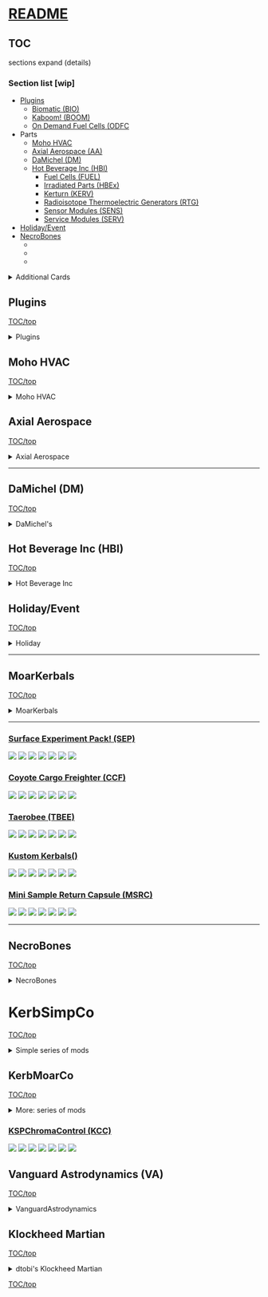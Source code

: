 # [README](README.md) <!-- omit in toc -->

<!-- omit in toc -->
## TOC

sections expand (details)

### Section list [wip]

* [Plugins](#plugins)
  * [Biomatic (BIO)](#biomatic-bio)
  * [Kaboom! (BOOM)](#kaboom-boom)
  * [On Demand Fuel Cells (ODFC](#on-demand-fuel-cells-odfc)
* Parts
  * [Moho HVAC](#moho-hvac)
  * [Axial Aerospace (AA)](#axial-aerospace)
  * [DaMichel (DM)](#damichel-dm)
  * [Hot Beverage Inc (HBI)](#hot-beverage-inc-hbi)
    * [Fuel Cells (FUEL)](#fuel-cells-fuel)
    * [Irradiated Parts (HBEx)](#irradiated-parts-hbex)
    * [Kerturn (KERV)](#kerturn-kerv)
    * [Radioisotope Thermoelectric Generators (RTG)](#radioisotope-thermoelectric-generators-rtg)
    * [Sensor Modules (SENS)](#sensor-modules-sens)
    * [Service Modules (SERV)](#service-modules-serv)
* [Holiday/Event](#holiday-event)
* [NecroBones](#necrobones)
  * [](#)
  * [](#)
  * [](#)

<details>
  <summary>Additional Cards</summary>

  [![Readme Card](https://github-readme-stats.vercel.app/api/pin/?username=zer0Kerbal&repo=Pteron)](https://github.com/zer0Kerbal/Pteron)

[![Readme Card](https://github-readme-stats.vercel.app/api/pin/?username=zer0Kerbal&repo=MKII-L)](https://github.com/zer0Kerbal/MKII-L) [![Readme Card](https://github-readme-stats.vercel.app/api/pin/?username=zer0Kerbal&repo=MK2Y)](https://github.com/zer0Kerbal/MK2Y)
</details>

## Plugins

[TOC/top](#toc)

<details>
  <summary>Plugins</summary>

### [Biomatic (BIO)](https://github.com/zer0Kerbal/Biomatic)

![Biomatic](https://img.shields.io/github/v/release/zer0Kerbal/Biomatic?include_prereleases?style=plastic)
![Biomatic](https://github.com/zer0Kerbal/Komplexity/actions/workflows/AVC-VersionFileValidator.yml/badge.svg?branch=main "https://github.com/zer0Kerbal/Komplexity/actions/workflows/AVC-VersionFileValidator.yml" )
![Biomatic](https://img.shields.io/github/repo-size/zer0Kerbal/Biomatic?style=plastic)
![Biomatic](https://img.shields.io/github/directory-file-count/zer0Kerbal/Biomatic?style=plastic)
![Biomatic](https://img.shields.io/github/downloads/zer0Kerbal/Biomatic/total?style=plastic)
![Biomatic](http://img.shields.io/github/labels/zer0Kerbal/Biomatic/help-wanted?style=plastic)
![Biomatic](https://img.shields.io/github/contributors/zer0kerbal/Biomatic?style=plastic)
![Biomatic](https://img.shields.io/github/release-date/zer0kerbal/Biomatic?style=plastic)
![Biomatic](https://img.shields.io/github/release-date-pre/zer0kerbal/Biomatic?style=plastic)

### [Kaboom! (BOOM)](https://github.com/zer0Kerbal/Kaboom)

![Kaboom](https://github.com/zer0Kerbal/Kaboom/actions/workflows/greetings.yml/badge.svg) ![Kaboom](https://github.com/zer0Kerbal/Kaboom/actions/workflows/AVC-VersionFileValidator.yml/badge.svg?branch=master)
![Kaboom](https://img.shields.io/github/downloads/zer0Kerbal/Kaboom/total?style=plastic) ![Kaboom](https://img.shields.io/github/repo-size/zer0Kerbal/Kaboom?style=plastic) ![Kaboom](https://img.shields.io/github/contributors/zer0kerbal/Kaboom?style=plastic) ![Kaboom](https://img.shields.io/github/release-date/zer0kerbal/Kaboom?style=plastic) ![Kaboom](https://img.shields.io/github/release-date-pre/zer0kerbal/Kaboom?style=plastic)

### [On Demand Fuel Cells (ODFC)](https://github.com/zer0Kerbal/ODFC)

![On Demand Fuel Cells](https://img.shields.io/github/v/release/zer0Kerbal/ODFCr?include_prereleases?style=plastic)
![On Demand Fuel Cells](https://github.com/zer0Kerbal/Komplexity/actions/workflows/AVC-VersionFileValidator.yml/badge.svg?branch=main "https://github.com/zer0Kerbal/Komplexity/actions/workflows/AVC-VersionFileValidator.yml" )
![On Demand Fuel Cells](https://img.shields.io/github/repo-size/zer0Kerbal/ODFCr?style=plastic)
![On Demand Fuel Cells](https://img.shields.io/github/directory-file-count/zer0Kerbal/Biomatic?style=plastic)
![On Demand Fuel Cells](https://img.shields.io/github/downloads/zer0Kerbal/ODFCr/total?style=plastic)
![On Demand Fuel Cells](http://img.shields.io/github/labels/zer0Kerbal/ODFCr/help-wanted?style=plastic)
![On Demand Fuel Cells](https://img.shields.io/github/contributors/zer0kerbal/ODFCr?style=plastic)
![release](https://img.shields.io/github/release-date/zer0kerbal/ODFCr?style=plastic)
![prerelease](https://img.shields.io/github/release-date-pre/zer0kerbal/ODFCr?style=plastic)

</details>

## Moho HVAC

[TOC/top](#toc)

<details>
  <summary>Moho HVAC</summary>

  [![Readme Card](https://github-readme-stats.vercel.app/api/pin/?username=zer0Kerbal&repo=RadialHeatShields)](https://github.com/zer0Kerbal/RadialHeatShields)   [![Readme Card](https://github-readme-stats.vercel.app/api/pin/?username=zer0Kerbal&repo=OblivionAerospace)](https://github.com/zer0Kerbal/OblivionAerospace)

  [![Readme Card](https://github-readme-stats.vercel.app/api/pin/?username=zer0Kerbal&repo=ArtofReentry)](https://github.com/zer0Kerbal/ArtofReentry) [![Readme Card](https://github-readme-stats.vercel.app/api/pin/?username=zer0Kerbal&repo=Adept)](https://github.com/zer0Kerbal/Adept)

### [Radial Heat Shields (RHS)](https://github.com/zer0Kerbal/Dreamer)

  ![Radial Heat Shields](https://github.com/zer0Kerbal/Dreamer/actions/workflows/greetings.yml/badge.svg) ![Radial Heat Shields](https://github.com/zer0Kerbal/Dreamer/actions/workflows/AVC-VersionFileValidator.yml/badge.svg?branch=master)
  ![Radial Heat Shields](https://img.shields.io/github/downloads/zer0Kerbal/Dreamer/total?style=plastic) ![Radial Heat Shields](https://img.shields.io/github/repo-size/zer0Kerbal/Dreamer?style=plastic) ![Radial Heat Shields](https://img.shields.io/github/contributors/zer0kerbal/Dreamer?style=plastic) ![Radial Heat Shields](https://img.shields.io/github/release-date/zer0kerbal/Dreamer?style=plastic) ![Radial Heat Shields](https://img.shields.io/github/release-date-pre/zer0kerbal/Dreamer?style=plastic)

### [Oblivion Aerospace (AOP)](https://github.com/zer0Kerbal/OblivionAerospace)

  ![Oblivion Aerospace](https://github.com/zer0Kerbal/OblivionAerospace/actions/workflows/greetings.yml/badge.svg) ![Oblivion Aerospace](https://github.com/zer0Kerbal/OblivionAerospace/actions/workflows/AVC-VersionFileValidator.yml/badge.svg?branch=master)
  ![Oblivion Aerospace](https://img.shields.io/github/downloads/zer0Kerbal/OblivionAerospace/total?style=plastic) ![Oblivion Aerospace](https://img.shields.io/github/repo-size/zer0Kerbal/OblivionAerospace?style=plastic) ![Oblivion Aerospace](https://img.shields.io/github/contributors/zer0kerbal/OblivionAerospace?style=plastic) ![Oblivion Aerospace](https://img.shields.io/github/release-date/zer0kerbal/OblivionAerospace?style=plastic) ![Oblivion Aerospace](https://img.shields.io/github/release-date-pre/zer0kerbal/OblivionAerospace?style=plastic)

### [Art of Reentry (AoR)](https://github.com/zer0Kerbal/ArtofReentry)

  ![Art of Reentry](https://github.com/zer0Kerbal/ArtofReentry/actions/workflows/greetings.yml/badge.svg) ![Art of Reentry](https://github.com/zer0Kerbal/ArtofReentry/actions/workflows/AVC-VersionFileValidator.yml/badge.svg?branch=master)
  ![Art of Reentry](https://img.shields.io/github/downloads/zer0Kerbal/ArtofReentry/total?style=plastic) ![Art of Reentry](https://img.shields.io/github/repo-size/zer0Kerbal/ArtofReentry?style=plastic) ![Art of Reentry](https://img.shields.io/github/contributors/zer0kerbal/ArtofReentry?style=plastic) ![Art of Reentry](https://img.shields.io/github/release-date/zer0kerbal/ArtofReentry?style=plastic) ![Art of Reentry](https://img.shields.io/github/release-date-pre/zer0kerbal/ArtofReentry?style=plastic)

### [Adept (AALT)](https://github.com/zer0Kerbal/Adept)

  ![Adept[(https://github.com/zer0Kerbal/Adept/actions/workflows/greetings.yml/badge.svg) ![Adept[(https://github.com/zer0Kerbal/Adept/actions/workflows/AVC-VersionFileValidator.yml/badge.svg?branch=master)
  ![Adept[(https://img.shields.io/github/downloads/zer0Kerbal/Adept/total?style=plastic) ![Adept[(https://img.shields.io/github/repo-size/zer0Kerbal/Adept?style=plastic) ![Adept[(https://img.shields.io/github/contributors/zer0kerbal/Adept?style=plastic) ![Adept[(https://img.shields.io/github/release-date/zer0kerbal/Adept?style=plastic) ![Adept[(https://img.shields.io/github/release-date-pre/zer0kerbal/Adept?style=plastic)

</details>

## Axial Aerospace

[TOC/top](#toc)

<details>
  <summary>Axial Aerospace</summary>

  [![Readme Card](https://github-readme-stats.vercel.app/api/pin/?username=zer0Kerbal&repo=Dreamer)](https://github.com/zer0Kerbal/Dreamer)   [![Readme Card](https://github-readme-stats.vercel.app/api/pin/?username=zer0Kerbal&repo=Whimchaser)](https://github.com/zer0Kerbal/WhimChaser)

  [![Readme Card](https://github-readme-stats.vercel.app/api/pin/?username=zer0Kerbal&repo=SimpleCargoSolutions)](https://github.com/zer0Kerbal/SimpleCargoSolutions) [![Readme Card](https://github-readme-stats.vercel.app/api/pin/?username=zer0Kerbal&repo=LanderTek)](https://github.com/zer0Kerbal/LanderTek)

### [Axial Aerospace Ltd (AA/L)](https://github.com/zer0Kerbal/AxialAerospaceLtd)

  ![AxialAerospaceLtd](https://github.com/zer0Kerbal/AxialAerospaceLtd/actions/workflows/greetings.yml/badge.svg) ![AxialAerospaceLtd](https://github.com/zer0Kerbal/AxialAerospaceLtd/actions/workflows/AVC-VersionFileValidator.yml/badge.svg?branch=master)
  ![AxialAerospaceLtd](https://img.shields.io/github/downloads/zer0Kerbal/AxialAerospaceLtd/total?style=plastic) ![AxialAerospaceLtd](https://img.shields.io/github/repo-size/zer0Kerbal/AxialAerospaceLtd?style=plastic) ![AxialAerospaceLtd](https://img.shields.io/github/contributors/zer0kerbal/AxialAerospaceLtd?style=plastic) ![AxialAerospaceLtd](https://img.shields.io/github/release-date/zer0kerbal/AxialAerospaceLtd?style=plastic) ![AxialAerospaceLtd](https://img.shields.io/github/release-date-pre/zer0kerbal/AxialAerospaceLtd?style=plastic)

### [Axial Aerospace Parts Pack (AA/PP)](https://github.com/zer0Kerbal/[AxialAerospace])

  ![AxialAerospace](https://github.com/zer0Kerbal/AxialAerospace/actions/workflows/greetings.yml/badge.svg) ![AxialAerospace](https://github.com/zer0Kerbal/AxialAerospace/actions/workflows/AVC-VersionFileValidator.yml/badge.svg?branch=master)
  ![AxialAerospace](https://img.shields.io/github/downloads/zer0Kerbal/AxialAerospace/total?style=plastic) ![AxialAerospace](https://img.shields.io/github/repo-size/zer0Kerbal/[AxialAerospace]?style=plastic) ![AxialAerospace](https://img.shields.io/github/contributors/zer0kerbal/[AxialAerospace]?style=plastic) ![AxialAerospace](https://img.shields.io/github/release-date/zer0kerbal/[AxialAerospace]?style=plastic) ![AxialAerospace](https://img.shields.io/github/release-date-pre/zer0kerbal/[AxialAerospace]?style=plastic)

### [WhimChaser (WHIM)](https://github.com/zer0Kerbal/WhimChaser)

  ![](https://github.com/zer0Kerbal/WhimChaser/actions/workflows/greetings.yml/badge.svg) ![](https://github.com/zer0Kerbal/WhimChaser/actions/workflows/AVC-VersionFileValidator.yml/badge.svg?branch=master)
  ![](https://img.shields.io/github/downloads/zer0Kerbal/WhimChaser/total?style=plastic) ![](https://img.shields.io/github/repo-size/zer0Kerbal/WhimChaser?style=plastic) ![](https://img.shields.io/github/contributors/zer0kerbal/WhimChaser?style=plastic) ![](https://img.shields.io/github/release-date/zer0kerbal/WhimChaser?style=plastic) ![](https://img.shields.io/github/release-date-pre/zer0kerbal/WhimChaser?style=plastic)

### [Simple Cargo Solutions (ASC)](https://github.com/zer0Kerbal/SimpleCargoSolution)

  ![](https://github.com/zer0Kerbal/SimpleCargoSolution/actions/workflows/greetings.yml/badge.svg) ![](https://github.com/zer0Kerbal/SimpleCargoSolutions/actions/workflows/AVC-VersionFileValidator.yml/badge.svg?branch=master)
  ![](https://img.shields.io/github/downloads/zer0Kerbal/SimpleCargoSolutions/total?style=plastic) ![](https://img.shields.io/github/repo-size/zer0Kerbal/SimpleCargoSolutions?style=plastic) ![](https://img.shields.io/github/contributors/zer0kerbal/SimpleCargoSolutions?style=plastic) ![](https://img.shields.io/github/release-date/zer0kerbal/SimpleCargoSolutions?style=plastic) ![](https://img.shields.io/github/release-date-pre/zer0kerbal/SimpleCargoSolutions?style=plastic)

### [LanderTek (ALT)](https://github.com/zer0Kerbal/LanderTek)

  ![](https://github.com/zer0Kerbal/LanderTek/actions/workflows/greetings.yml/badge.svg) ![](https://github.com/zer0Kerbal/LanderTek/actions/workflows/AVC-VersionFileValidator.yml/badge.svg?branch=master)
  ![](https://img.shields.io/github/downloads/zer0Kerbal/LanderTek/total?style=plastic) ![](https://img.shields.io/github/repo-size/zer0Kerbal/LanderTek?style=plastic) ![](https://img.shields.io/github/contributors/zer0kerbal/LanderTek?style=plastic) ![](https://img.shields.io/github/release-date/zer0kerbal/LanderTek?style=plastic) ![](https://img.shields.io/github/release-date-pre/zer0kerbal/LanderTek?style=plastic)

</details>

---

## DaMichel (DM)

[TOC/top](#toc)

<details>
  <summary>DaMichel's</summary>

   [![Readme Card](https://github-readme-stats.vercel.app/api/pin/?username=zer0Kerbal&repo=DaMichel)](https://github.com/zer0Kerbal/DaMichel)   [![Readme Card](https://github-readme-stats.vercel.app/api/pin/?username=zer0Kerbal&repo=AeroRadial)](https://github.com/zer0Kerbal/AeroRadial) [![Readme Card](https://github-readme-stats.vercel.app/api/pin/?username=zer0Kerbal&repo=Fuselage)](https://github.com/zer0Kerbal/Fuselage) [![Readme Card](https://github-readme-stats.vercel.app/api/pin/?username=zer0Kerbal&repo=SphericalTanks)](https://github.com/zer0Kerbal/SphericalTanks) [![Readme Card](https://github-readme-stats.vercel.app/api/pin/?username=zer0Kerbal&repo=Cargobays)](https://github.com/zer0Kerbal/CargoBays)

### [DaMichel Ltd (DM/L)](https://github.com/zer0Kerbal/DaMichelLtd)

  ![DaMichelLtd](https://github.com/zer0Kerbal/DaMichelLtd/actions/workflows/greetings.yml/badge.svg) ![DaMichelLtd](https://github.com/zer0Kerbal/DaMichelLtd/actions/workflows/AVC-VersionFileValidator.yml/badge.svg?branch=master)
  ![DaMichelLtd](https://img.shields.io/github/downloads/zer0Kerbal/DaMichelLtd/total?style=plastic) ![DaMichelLtd](https://img.shields.io/github/repo-size/zer0Kerbal/DaMichelLtd?style=plastic) ![DaMichelLtd](https://img.shields.io/github/contributors/zer0kerbal/DaMichelLtd?style=plastic) ![DaMichelLtd](https://img.shields.io/github/release-date/zer0kerbal/DaMichelLtd?style=plastic) ![DaMichelLtd](https://img.shields.io/github/release-date-pre/zer0kerbal/DaMichelLtd?style=plastic)

### [DaMichel's Parts (DMP)](https://github.com/zer0Kerbal/[DaMichel])

  ![DaMichel](https://github.com/zer0Kerbal/[DaMichel]/actions/workflows/greetings.yml/badge.svg) ![DaMichel](https://github.com/zer0Kerbal/[DaMichel]/actions/workflows/AVC-VersionFileValidator.yml/badge.svg?branch=master)
  ![DaMichel](https://img.shields.io/github/downloads/zer0Kerbal/[DaMichel]/total?style=plastic) ![DaMichel](https://img.shields.io/github/repo-size/zer0Kerbal/[DaMichel]?style=plastic) ![DaMichel](https://img.shields.io/github/contributors/zer0kerbal/[DaMichel]?style=plastic) ![DaMichel](https://img.shields.io/github/release-date/zer0kerbal/[DaMichel]?style=plastic) ![DaMichel](https://img.shields.io/github/release-date-pre/zer0kerbal/[DaMichel]?style=plastic)

### [AeroRadial (DMAR)](https://github.com/zer0Kerbal/AeroRadial)

  ![AeroRadial](https://github.com/zer0Kerbal/AeroRadial/actions/workflows/greetings.yml/badge.svg) ![AeroRadial](https://github.com/zer0Kerbal/AeroRadial/actions/workflows/AVC-VersionFileValidator.yml/badge.svg?branch=master)
  ![AeroRadial](https://img.shields.io/github/downloads/zer0Kerbal/AeroRadial/total?style=plastic) ![AeroRadial](https://img.shields.io/github/repo-size/zer0Kerbal/AeroRadial?style=plastic) ![AeroRadial](https://img.shields.io/github/contributors/zer0kerbal/AeroRadial?style=plastic) ![AeroRadial](https://img.shields.io/github/release-date/zer0kerbal/AeroRadial?style=plastic) ![AeroRadial](https://img.shields.io/github/release-date-pre/zer0kerbal/AeroRadial?style=plastic)

### [Fuselage (DMFS)](https://github.com/zer0Kerbal/Fuselage)

  ![Fuselage](https://github.com/zer0Kerbal/Fuselage/actions/workflows/greetings.yml/badge.svg) ![Fuselage](https://github.com/zer0Kerbal/Fuselage/actions/workflows/AVC-VersionFileValidator.yml/badge.svg?branch=master)
  ![Fuselage](https://img.shields.io/github/downloads/zer0Kerbal/Fuselage/total?style=plastic) ![Fuselage](https://img.shields.io/github/repo-size/zer0Kerbal/Fuselage?style=plastic) ![Fuselage](https://img.shields.io/github/contributors/zer0kerbal/Fuselage?style=plastic) ![Fuselage](https://img.shields.io/github/release-date/zer0kerbal/Fuselage?style=plastic) ![Fuselage](https://img.shields.io/github/release-date-pre/zer0kerbal/Fuselage?style=plastic)

### [CargoBays (DMCB)](https://github.com/zer0Kerbal/CargoBays)

  ![CargoBays](https://github.com/zer0Kerbal/CargoBays/actions/workflows/greetings.yml/badge.svg) ![CargoBays](https://github.com/zer0Kerbal/CargoBays/actions/workflows/AVC-VersionFileValidator.yml/badge.svg?branch=master)
  ![CargoBays](https://img.shields.io/github/downloads/zer0Kerbal/CargoBays/total?style=plastic) ![CargoBays](https://img.shields.io/github/repo-size/zer0Kerbal/CargoBays?style=plastic) ![CargoBays](https://img.shields.io/github/contributors/zer0kerbal/CargoBays?style=plastic) ![CargoBays](https://img.shields.io/github/release-date/zer0kerbal/CargoBays?style=plastic) ![CargoBays](https://img.shields.io/github/release-date-pre/zer0kerbal/CargoBays?style=plastic)

### [Spherical Tanks (DMST)](https://github.com/zer0Kerbal/SphericalTanks)

  ![Spherical Tanks](https://github.com/zer0Kerbal/SphericalTanks/actions/workflows/greetings.yml/badge.svg) ![Spherical Tanks](https://github.com/zer0Kerbal/SphericalTanks/actions/workflows/AVC-VersionFileValidator.yml/badge.svg?branch=master)
  ![Spherical Tanks](https://img.shields.io/github/downloads/zer0Kerbal/SphericalTanks/total?style=plastic) ![Spherical Tanks](https://img.shields.io/github/repo-size/zer0Kerbal/SphericalTanks?style=plastic) ![Spherical Tanks](https://img.shields.io/github/contributors/zer0kerbal/SphericalTanks?style=plastic) ![Spherical Tanks](https://img.shields.io/github/release-date/zer0kerbal/SphericalTanks?style=plastic) ![Spherical Tanks](https://img.shields.io/github/release-date-pre/zer0kerbal/SphericalTanks?style=plastic)

</details>


## Hot Beverage Inc (HBI)

[TOC/top](#toc)

<details>
  <summary>Hot Beverage Inc</summary>

 [![Readme Card](https://github-readme-stats.vercel.app/api/pin/?username=zer0Kerbal&repo=HotBeverageInc)](https://github.com/zer0Kerbal/HotBeverageInc)
 [![Readme Card](https://github-readme-stats.vercel.app/api/pin/?username=zer0Kerbal&repo=FuelCells)](https://github.com/zer0Kerbal/FuelCells) [![Readme Card](https://github-readme-stats.vercel.app/api/pin/?username=zer0Kerbal&repo=IrradiatedParts)](https://github.com/zer0Kerbal/IrradiatedParts)
 [![Readme Card](https://github-readme-stats.vercel.app/api/pin/?username=zer0Kerbal&repo=Kerturn)](https://github.com/zer0Kerbal/Kerturn) [![Readme Card](https://github-readme-stats.vercel.app/api/pin/?username=zer0Kerbal&repo=RTG)](https://github.com/zer0Kerbal/RTG)
 [![Readme Card](https://github-readme-stats.vercel.app/api/pin/?username=zer0Kerbal&repo=SensorModules)](https://github.com/zer0Kerbal/SensorModules) [![Readme Card](https://github-readme-stats.vercel.app/api/pin/?username=zer0Kerbal&repo=ServiceModules)](https://github.com/zer0Kerbal/ServiceModules)

### [Hot Beverage Inc (HBI)](https://github.com/zer0Kerbal/HotBeverageInc)

  ![HotBeverageInc](https://github.com/zer0Kerbal/HotBeverageInc/actions/workflows/greetings.yml/badge.svg) ![HotBeverageInc](https://github.com/zer0Kerbal/HotBeverageInc/actions/workflows/AVC-VersionFileValidator.yml/badge.svg?branch=master)
  ![HotBeverageInc](https://img.shields.io/github/downloads/zer0Kerbal/HotBeverageInc/total?style=plastic) ![HotBeverageInc](https://img.shields.io/github/repo-size/zer0Kerbal/HotBeverageInc?style=plastic) ![HotBeverageInc](https://img.shields.io/github/contributors/zer0kerbal/HotBeverageInc?style=plastic) ![HotBeverageInc](https://img.shields.io/github/release-date/zer0kerbal/HotBeverageInc?style=plastic) ![HotBeverageInc](https://img.shields.io/github/release-date-pre/zer0kerbal/HotBeverageInc?style=plastic)

### [Fuel Cells (FUEL)](https://github.com/zer0Kerbal/FuelCells)

  ![FuelCells](https://github.com/zer0Kerbal/FuelCells/actions/workflows/greetings.yml/badge.svg) ![FuelCells](https://github.com/zer0Kerbal/FuelCells/actions/workflows/AVC-VersionFileValidator.yml/badge.svg?branch=master)
  ![FuelCells](https://img.shields.io/github/downloads/zer0Kerbal/FuelCells/total?style=plastic) ![FuelCells](https://img.shields.io/github/repo-size/zer0Kerbal/FuelCells?style=plastic) ![FuelCells](https://img.shields.io/github/contributors/zer0kerbal/FuelCells?style=plastic) ![FuelCells](https://img.shields.io/github/release-date/zer0kerbal/FuelCells?style=plastic) ![FuelCells](https://img.shields.io/github/release-date-pre/zer0kerbal/FuelCells?style=plastic)

### [Irradiated Parts (HBEx)](https://github.com/zer0Kerbal/IrradiatedParts)

  ![IrradiatedParts](https://github.com/zer0Kerbal/IrradiatedParts/actions/workflows/greetings.yml/badge.svg) ![IrradiatedParts](https://github.com/zer0Kerbal/IrradiatedParts/actions/workflows/AVC-VersionFileValidator.yml/badge.svg?branch=master)
  ![IrradiatedParts](https://img.shields.io/github/downloads/zer0Kerbal/IrradiatedParts/total?style=plastic) ![IrradiatedParts](https://img.shields.io/github/repo-size/zer0Kerbal/IrradiatedParts?style=plastic) ![IrradiatedParts](https://img.shields.io/github/contributors/zer0kerbal/IrradiatedParts?style=plastic) ![IrradiatedParts](https://img.shields.io/github/release-date/zer0kerbal/IrradiatedParts?style=plastic) ![IrradiatedParts](https://img.shields.io/github/release-date-pre/zer0kerbal/IrradiatedParts?style=plastic)

### [Kerturn (KERV)](https://github.com/zer0Kerbal/Kerturn)

  ![Kerturn](https://github.com/zer0Kerbal/Kerturn/actions/workflows/greetings.yml/badge.svg) ![Kerturn](https://github.com/zer0Kerbal/Kerturn/actions/workflows/AVC-VersionFileValidator.yml/badge.svg?branch=master)
  ![Kerturn](https://img.shields.io/github/downloads/zer0Kerbal/Kerturn/total?style=plastic) ![Kerturn](https://img.shields.io/github/repo-size/zer0Kerbal/Kerturn?style=plastic) ![Kerturn](https://img.shields.io/github/contributors/zer0kerbal/Kerturn?style=plastic) ![Kerturn](https://img.shields.io/github/release-date/zer0kerbal/Kerturn?style=plastic) ![Kerturn](https://img.shields.io/github/release-date-pre/zer0kerbal/Kerturn?style=plastic)

### [Radioisotope Thermoelectric Generators (RTG)](https://github.com/zer0Kerbal/RTG)

  ![Radioisotope Thermoelectric Generators (RTG)](https://github.com/zer0Kerbal/RTG/actions/workflows/greetings.yml/badge.svg) ![Radioisotope Thermoelectric Generators (RTG)](https://github.com/zer0Kerbal/RTG/actions/workflows/AVC-VersionFileValidator.yml/badge.svg?branch=master)
  ![Radioisotope Thermoelectric Generators (RTG)](https://img.shields.io/github/downloads/zer0Kerbal/RTG/total?style=plastic) ![Radioisotope Thermoelectric Generators (RTG)](https://img.shields.io/github/repo-size/zer0Kerbal/RTG?style=plastic) ![Radioisotope Thermoelectric Generators (RTG)](https://img.shields.io/github/contributors/zer0kerbal/RTG?style=plastic) ![Radioisotope Thermoelectric Generators (RTG)](https://img.shields.io/github/release-date/zer0kerbal/RTG?style=plastic) ![Radioisotope Thermoelectric Generators (RTG)](https://img.shields.io/github/release-date-pre/zer0kerbal/RTG?style=plastic)
### [Sensor Modules (SENS)](https://github.com/zer0Kerbal/SensorModules)

  ![SensorModules](https://github.com/zer0Kerbal/SensorModules/actions/workflows/greetings.yml/badge.svg) ![SensorModules](https://github.com/zer0Kerbal/SensorModules/actions/workflows/AVC-VersionFileValidator.yml/badge.svg?branch=master)
  ![SensorModules](https://img.shields.io/github/downloads/zer0Kerbal/SensorModules/total?style=plastic) ![SensorModules](https://img.shields.io/github/repo-size/zer0Kerbal/SensorModules?style=plastic) ![SensorModules](https://img.shields.io/github/contributors/zer0kerbal/SensorModules?style=plastic) ![SensorModules](https://img.shields.io/github/release-date/zer0kerbal/SensorModules?style=plastic) ![SensorModules](https://img.shields.io/github/release-date-pre/zer0kerbal/SensorModules?style=plastic)

### [Service Modules (SERV)](https://github.com/zer0Kerbal/ServiceModules)

  ![ServiceModules](https://github.com/zer0Kerbal/ServiceModules/actions/workflows/greetings.yml/badge.svg) ![ServiceModules](https://github.com/zer0Kerbal/ServiceModules/actions/workflows/AVC-VersionFileValidator.yml/badge.svg?branch=master)
  ![ServiceModules](https://img.shields.io/github/downloads/zer0Kerbal/ServiceModules/total?style=plastic) ![ServiceModules](https://img.shields.io/github/repo-size/zer0Kerbal/ServiceModules?style=plastic) ![ServiceModules](https://img.shields.io/github/contributors/zer0kerbal/ServiceModules?style=plastic) ![ServiceModules](https://img.shields.io/github/release-date/zer0kerbal/ServiceModules?style=plastic) ![ServiceModules](https://img.shields.io/github/release-date-pre/zer0kerbal/ServiceModules?style=plastic)

</details>

## Holiday/Event

[TOC/top](#toc)

<details>
  <summary>Holiday</summary>

### [JackOLantern](https://github.com/zer0Kerbal/JackOLantern)

[![greetings.yml](https://github.com/zer0Kerbal/JackOLantern/actions/workflows/greetings.yml/badge.svg)](https://github.com/zer0Kerbal/JackOLantern/actions/workflows/greetings.yml) ![JackOLantern](https://github.com/zer0Kerbal/JackOLantern/actions/workflows/AVC-VersionFileValidator.yml/badge.svg?branch=master)
![JackOLantern](https://img.shields.io/github/downloads/zer0Kerbal/JackOLantern/total?style=plastic) ![JackOLantern](https://img.shields.io/github/repo-size/zer0Kerbal/JackOLantern?style=plastic) ![JackOLantern](https://img.shields.io/github/contributors/zer0kerbal/JackOLantern?style=plastic) ![JackOLantern](https://img.shields.io/github/release-date/zer0kerbal/JackOLantern?style=plastic) ![JackOLantern](https://img.shields.io/github/release-date-pre/zer0kerbal/JackOLantern?style=plastic)

### [Halloween](https://github.com/zer0Kerbal/Halloween)

![Halloween](https://github.com/zer0Kerbal/Halloween/actions/workflows/greetings.yml/badge.svg) ![Halloween](https://github.com/zer0Kerbal/Halloween/actions/workflows/AVC-VersionFileValidator.yml/badge.svg?branch=master)
![Halloween](https://img.shields.io/github/downloads/zer0Kerbal/Halloween/total?style=plastic) ![Halloween](https://img.shields.io/github/repo-size/zer0Kerbal/Halloween?style=plastic) ![Halloween](https://img.shields.io/github/contributors/zer0kerbal/Halloween?style=plastic) ![Halloween](https://img.shields.io/github/release-date/zer0kerbal/Halloween?style=plastic) ![Halloween](https://img.shields.io/github/release-date-pre/zer0kerbal/Halloween?style=plastic)

</details>

---

## MoarKerbals

[TOC/top](#toc)

<details>
  <summary>MoarKerbals</summary>

### [MoarKerbals! (MOAR)](https://github.com/zer0Kerbal/MoarKerbals)
![](https://github.com/zer0Kerbal/MoarKerbals/actions/workflows/greetings.yml/badge.svg) ![](https://github.com/zer0Kerbal/MoarKerbals/actions/workflows/AVC-VersionFileValidator.yml/badge.svg?branch=master)
![](https://img.shields.io/github/downloads/zer0Kerbal/MoarKerbals/total?style=plastic) ![](https://img.shields.io/github/repo-size/zer0Kerbal/MoarKerbals?style=plastic) ![](https://img.shields.io/github/contributors/zer0kerbal/MoarKerbals?style=plastic) ![](https://img.shields.io/github/release-date/zer0kerbal/MoarKerbals?style=plastic) ![](https://img.shields.io/github/release-date-pre/zer0kerbal/MoarKerbals?style=plastic)

### [MoarKerbalsParts! (MOARP)](https://github.com/zer0Kerbal/MoarKerbalsParts)
![](https://github.com/zer0Kerbal/MoarKerbalsParts/actions/workflows/greetings.yml/badge.svg) ![](https://github.com/zer0Kerbal/MoarKerbalsParts/actions/workflows/AVC-VersionFileValidator.yml/badge.svg?branch=master)
![](https://img.shields.io/github/downloads/zer0Kerbal/MoarKerbalsParts/total?style=plastic) ![](https://img.shields.io/github/repo-size/zer0Kerbal/MoarKerbalsParts?style=plastic) ![](https://img.shields.io/github/contributors/zer0kerbal/MoarKerbalsParts?style=plastic) ![](https://img.shields.io/github/release-date/zer0kerbal/MoarKerbalsParts?style=plastic) ![](https://img.shields.io/github/release-date-pre/zer0kerbal/MoarKerbalsParts?style=plastic)

</details>

---

### [Surface Experiment Pack! (SEP)](https://github.com/zer0Kerbal/SurfaceExperimentPack)
![](https://github.com/zer0Kerbal/SurfaceExperimentPack/actions/workflows/greetings.yml/badge.svg) ![](https://github.com/zer0Kerbal/SurfaceExperimentPack/actions/workflows/AVC-VersionFileValidator.yml/badge.svg?branch=master)
![](https://img.shields.io/github/downloads/zer0Kerbal/SurfaceExperimentPack/total?style=plastic) ![](https://img.shields.io/github/repo-size/zer0Kerbal/SurfaceExperimentPack?style=plastic) ![](https://img.shields.io/github/contributors/zer0kerbal/SurfaceExperimentPack?style=plastic) ![](https://img.shields.io/github/release-date/zer0kerbal/SurfaceExperimentPack?style=plastic) ![](https://img.shields.io/github/release-date-pre/zer0kerbal/SurfaceExperimentPack?style=plastic)

### [Coyote Cargo Freighter (CCF)](https://github.com/zer0Kerbal/CoyoteCargoFreighter)
![](https://github.com/zer0Kerbal/CoyoteCargoFreighter/actions/workflows/greetings.yml/badge.svg) ![](https://github.com/zer0Kerbal/CoyoteCargoFreighter/actions/workflows/AVC-VersionFileValidator.yml/badge.svg?branch=master)
![](https://img.shields.io/github/downloads/zer0Kerbal/CoyoteCargoFreighter/total?style=plastic) ![](https://img.shields.io/github/repo-size/zer0Kerbal/CoyoteCargoFreighter?style=plastic) ![](https://img.shields.io/github/contributors/zer0kerbal/CoyoteCargoFreighter?style=plastic) ![](https://img.shields.io/github/release-date/zer0kerbal/CoyoteCargoFreighter?style=plastic) ![](https://img.shields.io/github/release-date-pre/zer0kerbal/CoyoteCargoFreighter?style=plastic)

### [Taerobee (TBEE)](https://github.com/zer0Kerbal/Taerobee)
![](https://github.com/zer0Kerbal/Taerobee/actions/workflows/greetings.yml/badge.svg) ![](https://github.com/zer0Kerbal/Taerobee/actions/workflows/AVC-VersionFileValidator.yml/badge.svg?branch=master)
![](https://img.shields.io/github/downloads/zer0Kerbal/Taerobee/total?style=plastic) ![](https://img.shields.io/github/repo-size/zer0Kerbal/Taerobee?style=plastic) ![](https://img.shields.io/github/contributors/zer0kerbal/Taerobee?style=plastic) ![](https://img.shields.io/github/release-date/zer0kerbal/Taerobee?style=plastic) ![](https://img.shields.io/github/release-date-pre/zer0kerbal/Taerobee?style=plastic)

### [Kustom Kerbals()](https://github.com/zer0Kerbal/KustomKerbals)
![](https://github.com/zer0Kerbal/KustomKerbals/actions/workflows/greetings.yml/badge.svg) ![](https://github.com/zer0Kerbal/KustomKerbals/actions/workflows/AVC-VersionFileValidator.yml/badge.svg?branch=master)
![](https://img.shields.io/github/downloads/zer0Kerbal/KustomKerbals/total?style=plastic) ![](https://img.shields.io/github/repo-size/zer0Kerbal/KustomKerbals?style=plastic) ![](https://img.shields.io/github/contributors/zer0kerbal/KustomKerbals?style=plastic) ![](https://img.shields.io/github/release-date/zer0kerbal/KustomKerbals?style=plastic) ![](https://img.shields.io/github/release-date-pre/zer0kerbal/KustomKerbals?style=plastic)

### [Mini Sample Return Capsule (MSRC)](https://github.com/zer0Kerbal/MiniSampleReturnCapsule)
![](https://github.com/zer0Kerbal/MiniSampleReturnCapsule/actions/workflows/greetings.yml/badge.svg) ![](https://github.com/zer0Kerbal/MiniSampleReturnCapsule/actions/workflows/AVC-VersionFileValidator.yml/badge.svg?branch=master)
![](https://img.shields.io/github/downloads/zer0Kerbal/MiniSampleReturnCapsule/total?style=plastic) ![](https://img.shields.io/github/repo-size/zer0Kerbal/MiniSampleReturnCapsule?style=plastic) ![](https://img.shields.io/github/contributors/zer0kerbal/MiniSampleReturnCapsule?style=plastic) ![](https://img.shields.io/github/release-date/zer0kerbal/MiniSampleReturnCapsule?style=plastic) ![](https://img.shields.io/github/release-date-pre/zer0kerbal/MiniSampleReturnCapsule?style=plastic)

---

## NecroBones

[TOC/top](#toc)

<details>
  <summary>NecroBones</summary>

### [The Burger Mod (BURG)](https://github.com/zer0Kerbal/BurgerMod)

* license: CC-BY-NC-SA-3.0 ![][CC3]
* [forum](http://forum.kerbalspaceprogram.com/index.php?/topic/85379-*)
* Github - n/a
* [spacedock](https://spacedock.info/mod/96)
* [Curseforge](https://www.curseforge.com/kerbal/ksp-mods/burger-mod)
* CKAN: BurgerMod

![The Burger Mod](https://github.com/zer0Kerbal/BurgerMod/actions/workflows/greetings.yml/badge.svg) ![The Burger Mod](https://github.com/zer0Kerbal/BurgerMod/actions/workflows/AVC-VersionFileValidator.yml/badge.svg?branch=master)
![The Burger Mod](https://img.shields.io/github/downloads/zer0Kerbal/BurgerMod/total?style=plastic) ![The Burger Mod](https://img.shields.io/github/repo-size/zer0Kerbal/BurgerMod?style=plastic) ![The Burger Mod](https://img.shields.io/github/contributors/zer0kerbal/BurgerMod?style=plastic) ![The Burger Mod](https://img.shields.io/github/release-date/zer0kerbal/BurgerMod?style=plastic) ![The Burger Mod](https://img.shields.io/github/release-date-pre/zer0kerbal/BurgerMod?style=plastic)

### [The Elephant Engine (NBEE)](https://github.com/zer0Kerbal/ElephantEngine)

![The Elephant Engine](https://github.com/zer0Kerbal/ElephantEngine/actions/workflows/greetings.yml/badge.svg) ![The Elephant Engine](https://github.com/zer0Kerbal/ElephantEngine/actions/workflows/AVC-VersionFileValidator.yml/badge.svg?branch=master)
![The Elephant Engine](https://img.shields.io/github/downloads/zer0Kerbal/ElephantEngine/total?style=plastic) ![The Elephant Engine](https://img.shields.io/github/repo-size/zer0Kerbal/ElephantEngine?style=plastic) ![The Elephant Engine](https://img.shields.io/github/contributors/zer0kerbal/ElephantEngine?style=plastic) ![The Elephant Engine](https://img.shields.io/github/release-date/zer0kerbal/ElephantEngine?style=plastic) ![The Elephant Engine](https://img.shields.io/github/release-date-pre/zer0kerbal/ElephantEngine?style=plastic)

### [Joolian Discovery (NBJD)](https://github.com/zer0Kerbal/JoolianDiscovery)

![Joolian Discovery](https://github.com/zer0Kerbal/JoolianDiscovery/actions/workflows/greetings.yml/badge.svg) ![Joolian Discovery](https://github.com/zer0Kerbal/JoolianDiscovery/actions/workflows/AVC-VersionFileValidator.yml/badge.svg?branch=master)
![Joolian Discovery](https://img.shields.io/github/downloads/zer0Kerbal/JoolianDiscovery/total?style=plastic) ![Joolian Discovery](https://img.shields.io/github/repo-size/zer0Kerbal/JoolianDiscovery?style=plastic) ![Joolian Discovery](https://img.shields.io/github/contributors/zer0kerbal/JoolianDiscovery?style=plastic) ![Joolian Discovery](https://img.shields.io/github/release-date/zer0kerbal/JoolianDiscovery?style=plastic) ![Joolian Discovery](https://img.shields.io/github/release-date-pre/zer0kerbal/JoolianDiscovery?style=plastic)

### [Lithobrake Exploration Technologies (LET)(LETech)](https://github.com/zer0Kerbal/LithobrakeExplorationTechnologies)

![Lithobrake Exploration Technologies](https://github.com/zer0Kerbal/LithobrakeExplorationTechnologies/actions/workflows/greetings.yml/badge.svg) ![Lithobrake Exploration Technologies](https://github.com/zer0Kerbal/LithobrakeExplorationTechnologies/actions/workflows/AVC-VersionFileValidator.yml/badge.svg?branch=master)
![Lithobrake Exploration Technologies](https://img.shields.io/github/downloads/zer0Kerbal/LithobrakeExplorationTechnologies/total?style=plastic) ![Lithobrake Exploration Technologies](https://img.shields.io/github/repo-size/zer0Kerbal/LithobrakeExplorationTechnologies?style=plastic) ![Lithobrake Exploration Technologies](https://img.shields.io/github/contributors/zer0kerbal/LithobrakeExplorationTechnologies?style=plastic) ![Lithobrake Exploration Technologies](https://img.shields.io/github/release-date/zer0kerbal/LithobrakeExplorationTechnologies?style=plastic) ![Lithobrake Exploration Technologies](https://img.shields.io/github/release-date-pre/zer0kerbal/LithobrakeExplorationTechnologies?style=plastic)

### [Fuel Tanks Plus (FTP)](https://github.com/zer0Kerbal/FuelTanksPlus)

![Fuel Tanks Plus](https://github.com/zer0Kerbal/FuelTanksPlus/actions/workflows/greetings.yml/badge.svg) ![Fuel Tanks Plus](https://github.com/zer0Kerbal/FuelTanksPlus/actions/workflows/AVC-VersionFileValidator.yml/badge.svg?branch=master)
![Fuel Tanks Plus](https://img.shields.io/github/downloads/zer0Kerbal/FuelTanksPlus/total?style=plastic) ![Fuel Tanks Plus](https://img.shields.io/github/repo-size/zer0Kerbal/FuelTanksPlus?style=plastic) ![Fuel Tanks Plus](https://img.shields.io/github/contributors/zer0kerbal/FuelTanksPlus?style=plastic) ![Fuel Tanks Plus](https://img.shields.io/github/release-date/zer0kerbal/FuelTanksPlus?style=plastic) ![Fuel Tanks Plus](https://img.shields.io/github/release-date-pre/zer0kerbal/FuelTanksPlus?style=plastic)

### [SpaceY Heavy Lifters (SYHL)](https://github.com/zer0Kerbal/SpaceY-Lifters)

![SpaceY Heavy Lifters](https://github.com/zer0Kerbal/SpaceY-Lifters/actions/workflows/greetings.yml/badge.svg) ![SpaceY Heavy Lifters](https://github.com/zer0Kerbal/SpaceY-Lifters/actions/workflows/AVC-VersionFileValidator.yml/badge.svg?branch=master)
![SpaceY Heavy Lifters](https://img.shields.io/github/downloads/zer0Kerbal/SpaceY-Lifters/total?style=plastic) ![SpaceY Heavy Lifters](https://img.shields.io/github/repo-size/zer0Kerbal/SpaceY-Lifters?style=plastic) ![SpaceY Heavy Lifters](https://img.shields.io/github/contributors/zer0kerbal/SpaceY-Lifters?style=plastic) ![SpaceY Heavy Lifters](https://img.shields.io/github/release-date/zer0kerbal/SpaceY-Lifters?style=plastic) ![SpaceY Heavy Lifters](https://img.shields.io/github/release-date-pre/zer0kerbal/SpaceY-Lifters?style=plastic)

### [SpaceY Expanded (SPY)](https://github.com/zer0Kerbal/SpaceYExpanded)

![SpaceY Expanded](https://github.com/zer0Kerbal/SpaceYExpanded/actions/workflows/greetings.yml/badge.svg) ![SpaceY Expanded](https://github.com/zer0Kerbal/SpaceYExpanded/actions/workflows/AVC-VersionFileValidator.yml/badge.svg?branch=master)
![SpaceY Expanded](https://img.shields.io/github/downloads/zer0Kerbal/SpaceYExpanded/total?style=plastic) ![SpaceY Expanded](https://img.shields.io/github/repo-size/zer0Kerbal/SpaceYExpanded?style=plastic) ![SpaceY Expanded](https://img.shields.io/github/contributors/zer0kerbal/SpaceYExpanded?style=plastic) ![SpaceY Expanded](https://img.shields.io/github/release-date/zer0kerbal/SpaceYExpanded?style=plastic) ![SpaceY Expanded](https://img.shields.io/github/release-date-pre/zer0kerbal/SpaceYExpanded?style=plastic)


### ColorCodedCans

* license: CC-BY-NC-SA ![][CC]
* [forum](https://forum.kerbalspaceprogram.com/index.php?/topic/94336-*)
* Github - n/a
* [spacedock](https://spacedock.info/mod/91)
* [Curseforge](https://www.curseforge.com/kerbal/ksp-mods/color-coded-canisters)
* CKAN: ColorCodedCans

### ColorfulFuelLines

* license: CC-BY-NC-SA ![][CC]
* [forum](http://forum.kerbalspaceprogram.com/index.php?/topic/115315-*)
* Github - n/a
* [spacedock](https://spacedock.info/mod/94)
* Curseforge: n/a
* CKAN: ColorfulFuelLines

### DiscontinuedParts

* license: CC-BY-NC-SA ![][CC]
* forum - n/a
* Github - n/a
* [spacedock](https://spacedock.info/mod/137)
* Curseforge: n/a
* CKAN: DiscontinuedParts

### ElephantEngine

* license: CC-BY-NC-SA ![][CC]
* [forum](http://forum.kerbalspaceprogram.com/index.php?/topic/139162-*)
* Github - n/a
* [spacedock](https://spacedock.info/mod/664)
* Curseforge: n/a
* CKAN: ElephantEngine

### FTPDeprecated

* license: CC-BY-NC-SA ![][CC]
* [forum](http://forum.kerbalspaceprogram.com/index.php?/topic/97541-*)
* Github - n/a
* [spacedock](https://spacedock.info/mod/387)
* Curseforge: n/a
* CKAN: FTPDeprecated

### FuelTanksPlus

* license: CC-BY-NC-SA ![][CC]
* [forum](http://forum.kerbalspaceprogram.com/index.php?/topic/97541-*)
* Github - n/a
* [spacedock](https://spacedock.info/mod/92)
* [Curseforge](https://www.curseforge.com/kerbal/ksp-mods/fuel-tanks-plus)
* CKAN: FuelTanksPlus

### JoolianDiscovery

* license: CC-BY-NC-SA ![][CC]
* [forum](http://forum.kerbalspaceprogram.com/index.php?/topic/86030-*)
* Github - n/a
* [spacedock](https://spacedock.info/mod/95)
* [Curseforge](https://www.curseforge.com/kerbal/ksp-mods/joolian-discovery)
* CKAN: JoolianDiscovery

### Lithobrake Exploration Technologies

* license: CC-BY-NC-SA-4.0 ![][CC4]
* [forum](https://forum.kerbalspaceprogram.com/index.php?/topic/117527-*)
* Github - n/a
* [spacedock](https://spacedock.info/mod/93)
* Curseforge: n/a
* CKAN: LithobrakeExplorationTechnologies

### Modular Rocket System

* license: CC-BY-NC-SA ![][CC]
* [forum](http://forum.kerbalspaceprogram.com/index.php?/topic/83959-*)
* Github - n/a
* [spacedock](https://spacedock.info/mod/86)
* [Curseforge](https://www.curseforge.com/kerbal/ksp-mods/modular-rocket-systems-stock-alike-parts-mod)
* CKAN: ModularRocketSystem

### Modular Rocket Systems LITE

* license: CC-BY-NC-SA-4.0 ![][CC4]
* [forum](http://forum.kerbalspaceprogram.com/index.php?/topic/83959-*)
* Github - n/a
* [spacedock](https://spacedock.info/mod/87)
* [Curseforge](https://www.curseforge.com/kerbal/ksp-mods/modular-rocket-systems-lite)
* CKAN: ModularRocketSystemsLITE

### Real Scale Boosters

* license: CC-BY-NC-SA ![][CC]
* [forum](http://forum.kerbalspaceprogram.com/index.php?/topic/130776-*)
* Github - n/a
* [spacedock](https://spacedock.info/mod/90)
* [Curseforge](https://www.curseforge.com/kerbal/ksp-mods/real-scale-boosters)
* CKAN: RealScaleBoosters

### RealScale Boosters Stockalike

* license: CC-BY-NC-SA-4.0 ![][CC4]
* [forum](http://forum.kerbalspaceprogram.com/index.php?/topic/130776-*)
* Github - n/a
* [spacedock](https://spacedock.info/mod/561)
* Curseforge: n/a
* CKAN: RealScaleBoostersStockalike

### RSSeaDragon

* license: CC-BY-NC-SA-4.0 ![][CC4]
* [forum](http://forum.kerbalspaceprogram.com/index.php?/topic/134934-*)
* Github - n/a
* [spacedock](https://spacedock.info/mod/440)
* Curseforge: n/a
* CKAN: RSSeaDragon

### SpaceY-Expanded

* license: CC-BY-NC-SA-4.0 ![][CC4]
* [forum](http://forum.kerbalspaceprogram.com/index.php?/topic/120012-*)
* Github - n/a
* [spacedock](https://spacedock.info/mod/89)
* [Curseforge](https://www.curseforge.com/kerbal/ksp-mods/spacey-expanded)
* CKAN: SpaceY-Expanded

### SpaceY-Lifters

* license: CC-BY-NC-SA-4.0 ![][CC4]
* [forum](http://forum.kerbalspaceprogram.com/index.php?/topic/90545-*)
* Github - n/a
* [spacedock](https://spacedock.info/mod/88)
* [Curseforge](https://www.curseforge.com/kerbal/ksp-mods/spacey-heavy-lifters-parts-pack)
* CKAN: SpaceY-Lifters

### Zero Point Inline Fairings

* license: CC-BY-NC-SA ![][CC]
* [forum](http://forum.kerbalspaceprogram.com/index.php?/topic/85178-*)
* Github - n/a
* [spacedock](https://spacedock.info/mod/97)
* [Curseforge](https://www.curseforge.com/kerbal/ksp-mods/zero-point-inline-fairings)
* CKAN: ZeroPointInlineFairings

### Zero Point Inline Fairings LITE (retired)

* LITE [Curseforge](https://www.curseforge.com/kerbal/ksp-mods/zero-point-inline-fairings-lite)

### RealScaleBoosters-Patches

* license: CC0 1.0 Universal ![][CC0]
* forum - n/a
* [Github](https://github.com/NecroBones/RealScaleBoosters-Patches)
* spacedock - n/a
* Curseforge: n/a

</details>

# KerbSimpCo

[TOC/top](#toc)

<details>
  <summary>Simple series of mods</summary>

  [![Readme Card](https://github-readme-stats.vercel.app/api/pin/?username=zer0Kerbal&repo=SimpleConstruction)](https://github.com/zer0Kerbal/SimpleConstruction) [![Readme Card](https://github-readme-stats.vercel.app/api/pin/?username=zer0Kerbal&repo=SimpleLogistics)](https://github.com/zer0Kerbal/SimpleLogistics)
   [![Readme Card](https://github-readme-stats.vercel.app/api/pin/?username=zer0Kerbal&repo=SimpleLife)](https://github.com/zer0Kerbal/SimpleLife) [![Readme Card](https://github-readme-stats.vercel.app/api/pin/?username=zer0Kerbal&repo=Notes)](https://github.com/zer0Kerbal/Notes)

### [SimpleConstruction! (SCON!)](https://github.com/zer0Kerbal/SimpleConstruction)

  ![](https://github.com/zer0Kerbal/SimpleConstruction/actions/workflows/greetings.yml/badge.svg) ![](https://github.com/zer0Kerbal/SimpleConstruction/actions/workflows/AVC-VersionFileValidator.yml/badge.svg?branch=master)
  ![](https://img.shields.io/github/downloads/zer0Kerbal/SimpleConstruction/total?style=plastic) ![](https://img.shields.io/github/repo-size/zer0Kerbal/SimpleConstruction?style=plastic) ![](https://img.shields.io/github/contributors/zer0kerbal/SimpleConstruction?style=plastic) ![](https://img.shields.io/github/release-date/zer0kerbal/SimpleConstruction?style=plastic) ![](https://img.shields.io/github/release-date-pre/zer0kerbal/SimpleConstruction?style=plastic)

### [SimpleLogistics! (SLOG!)](https://github.com/zer0Kerbal/SimpleLogistics)

  ![](https://github.com/zer0Kerbal/SimpleLogistics/actions/workflows/greetings.yml/badge.svg) ![](https://github.com/zer0Kerbal/SimpleLogistics/actions/workflows/AVC-VersionFileValidator.yml/badge.svg?branch=master)
  ![](https://img.shields.io/github/downloads/zer0Kerbal/SimpleLogistics/total?style=plastic) ![](https://img.shields.io/github/repo-size/zer0Kerbal/SimpleLogistics?style=plastic) ![](https://img.shields.io/github/contributors/zer0kerbal/SimpleLogistics?style=plastic) ![](https://img.shields.io/github/release-date/zer0kerbal/SimpleLogistics?style=plastic) ![](https://img.shields.io/github/release-date-pre/zer0kerbal/SimpleLogistics?style=plastic)

### [SimpleLife! (SLIF!)](https://github.com/zer0Kerbal/SimpleLife)

  ![](https://github.com/zer0Kerbal/SimpleLife/actions/workflows/greetings.yml/badge.svg) ![](https://github.com/zer0Kerbal/SimpleLife/actions/workflows/AVC-VersionFileValidator.yml/badge.svg?branch=master)
  ![](https://img.shields.io/github/downloads/zer0Kerbal/SimpleLife/total?style=plastic) ![](https://img.shields.io/github/repo-size/zer0Kerbal/SimpleLife?style=plastic) ![](https://img.shields.io/github/contributors/zer0kerbal/SimpleLife?style=plastic) ![](https://img.shields.io/github/release-date/zer0kerbal/SimpleLife?style=plastic) ![](https://img.shields.io/github/release-date-pre/zer0kerbal/SimpleLife?style=plastic)

### [SimpleNotes! (SNOTE)](https://github.com/zer0Kerbal/Notes)

   ![](https://github.com/zer0Kerbal/Notes/actions/workflows/greetings.yml/badge.svg) ![](https://github.com/zer0Kerbal/Notes/actions/workflows/AVC-VersionFileValidator.yml/badge.svg?branch=master)
   ![](https://img.shields.io/github/downloads/zer0Kerbal/Notes/total?style=plastic) ![](https://img.shields.io/github/repo-size/zer0Kerbal/Notes?style=plastic) ![](https://img.shields.io/github/contributors/zer0kerbal/Notes?style=plastic) ![](https://img.shields.io/github/release-date/zer0kerbal/Notes?style=plastic) ![](https://img.shields.io/github/release-date-pre/zer0kerbal/Notes?style=plastic)
</details>

## KerbMoarCo

[TOC/top](#toc)

<details>
  <summary>More: series of mods</summary>

### [More: Hitchhikers! (MHH)](https://github.com/zer0Kerbal/MoreHitchhikers)
![](https://github.com/zer0Kerbal/MoreHitchhikers/actions/workflows/greetings.yml/badge.svg) ![](https://github.com/zer0Kerbal/MoreHitchhikers/actions/workflows/AVC-VersionFileValidator.yml/badge.svg?branch=master)
![](https://img.shields.io/github/downloads/zer0Kerbal/MoreHitchhikers/total?style=plastic) ![](https://img.shields.io/github/repo-size/zer0Kerbal/MoreHitchhikers?style=plastic) ![](https://img.shields.io/github/contributors/zer0kerbal/MoreHitchhikers?style=plastic) ![](https://img.shields.io/github/release-date/zer0kerbal/MoreHitchhikers?style=plastic) ![](https://img.shields.io/github/release-date-pre/zer0kerbal/MoreHitchhikers?style=plastic)

### [More: Cupolas! (MCP)](https://github.com/zer0Kerbal/MoreCupolas)
![](https://github.com/zer0Kerbal/MoreCupolas/actions/workflows/greetings.yml/badge.svg) ![](https://github.com/zer0Kerbal/MoreCupolas/actions/workflows/AVC-VersionFileValidator.yml/badge.svg?branch=master)
![](https://img.shields.io/github/downloads/zer0Kerbal/MoreCupolas/total?style=plastic) ![](https://img.shields.io/github/repo-size/zer0Kerbal/MoreCupolas?style=plastic) ![](https://img.shields.io/github/contributors/zer0kerbal/MoreCupolas?style=plastic) ![](https://img.shields.io/github/release-date/zer0kerbal/MoreCupolas?style=plastic) ![](https://img.shields.io/github/release-date-pre/zer0kerbal/MoreCupolas?style=plastic)

### [More: ServiceBays! (MSB)](https://github.com/zer0Kerbal/MoreServiceBays)
![](https://github.com/zer0Kerbal/MoreServiceBays/actions/workflows/greetings.yml/badge.svg) ![](https://github.com/zer0Kerbal/MoreServiceBays/actions/workflows/AVC-VersionFileValidator.yml/badge.svg?branch=master)
![](https://img.shields.io/github/downloads/zer0Kerbal/MoreServiceBays/total?style=plastic) ![](https://img.shields.io/github/repo-size/zer0Kerbal/MoreServiceBays?style=plastic) ![](https://img.shields.io/github/contributors/zer0kerbal/MoreServiceBays?style=plastic) ![](https://img.shields.io/github/release-date/zer0kerbal/MoreServiceBays?style=plastic) ![](https://img.shields.io/github/release-date-pre/zer0kerbal/MoreServiceBays?style=plastic)

</details>

### [KSPChromaControl (KCC)](https://github.com/zer0Kerbal/KSPChromaControl)
![](https://github.com/zer0Kerbal/KSPChromaControl/actions/workflows/greetings.yml/badge.svg) ![](https://github.com/zer0Kerbal/KSPChromaControl/actions/workflows/AVC-VersionFileValidator.yml/badge.svg?branch=master)
![](https://img.shields.io/github/downloads/zer0Kerbal/KSPChromaControl/total?style=plastic) ![](https://img.shields.io/github/repo-size/zer0Kerbal/KSPChromaControl?style=plastic) ![](https://img.shields.io/github/contributors/zer0kerbal/KSPChromaControl?style=plastic) ![](https://img.shields.io/github/release-date/zer0kerbal/KSPChromaControl?style=plastic) ![](https://img.shields.io/github/release-date-pre/zer0kerbal/KSPChromaControl?style=plastic)

## Vanguard Astrodynamics (VA)

[TOC/top](#toc)

<details>
  <summary>VanguardAstrodynamics</summary>

* VXSeriesI
* ~~VXSeriesII~~
* Rodent
* KickbackBoosterSegments
* VanguardAstrodynamics
* CustomClusters
* CustomClusters-Stock
* HeatManagement
* KineticPenetrator
* VanguardAstrodynamics.Unity

</details>

## Klockheed Martian

[TOC/top](#toc)

<details>
  <summary>dtobi's Klockheed Martian</summary>

  [![Readme Card](https://github-readme-stats.vercel.app/api/pin/?username=zer0Kerbal&repo=KlockheedMartian)](https://github.com/zer0Kerbal/KlockheedMartian)  [![Readme Card](https://github-readme-stats.vercel.app/api/pin/?username=zer0Kerbal&repo=SpaceShuttleEngines)](https://github.com/zer0Kerbal/SpaceShuttleEngines)

  [![Readme Card](https://github-readme-stats.vercel.app/api/pin/?username=zer0Kerbal&repo=AsteroidCities)](https://github.com/zer0Kerbal/AsteroidCities)  [![Readme Card](https://github-readme-stats.vercel.app/api/pin/?username=zer0Kerbal&repo=SpecialPartsDivision)](https://github.com/zer0Kerbal/SpecialPartsDivision)

### [Klockheed Martian Ltd (KM/L)](https://github.com/zer0Kerbal/KlockheedMartianLtd)

  ![Klockheed Martian Ltd](https://github.com/zer0Kerbal/KlockheedMartianLtd/actions/workflows/greetings.yml/badge.svg) ![Klockheed Martian Ltd](https://github.com/zer0Kerbal/KlockheedMartianLtd/actions/workflows/AVC-VersionFileValidator.yml/badge.svg?branch=master)
  ![Klockheed Martian Ltd](https://img.shields.io/github/downloads/zer0Kerbal/KlockheedMartianLtd/total?style=plastic) ![Klockheed Martian Ltd](https://img.shields.io/github/repo-size/zer0Kerbal/KlockheedMartianLtd?style=plastic) ![Klockheed Martian Ltd](https://img.shields.io/github/contributors/zer0kerbal/KlockheedMartianLtd?style=plastic) ![Klockheed Martian Ltd](https://img.shields.io/github/release-date/zer0kerbal/KlockheedMartianLtd?style=plastic) ![Klockheed Martian Ltd](https://img.shields.io/github/release-date-pre/zer0kerbal/KlockheedMartianLtd?style=plastic)

### [Klockheed Martian Parts Pack (KM/P)](https://github.com/zer0Kerbal/KlockheedMartian)

  ![Klockheed Martian](https://github.com/zer0Kerbal/KlockheedMartian/actions/workflows/greetings.yml/badge.svg) ![Klockheed Martian](https://github.com/zer0Kerbal/KlockheedMartian/actions/workflows/AVC-VersionFileValidator.yml/badge.svg?branch=master)
  ![Klockheed Martian](https://img.shields.io/github/downloads/zer0Kerbal/KlockheedMartian/total?style=plastic) ![Klockheed Martian](https://img.shields.io/github/repo-size/zer0Kerbal/[Klockheed Martian]?style=plastic) ![Klockheed Martian](https://img.shields.io/github/contributors/zer0kerbal/[Klockheed Martian]?style=plastic) ![Klockheed Martian](https://img.shields.io/github/release-date/zer0kerbal/[Klockheed Martian]?style=plastic) ![Klockheed Martian](https://img.shields.io/github/release-date-pre/zer0kerbal/[Klockheed Martian]?style=plastic)

### [Space Shuttle Engines (SSE)](https://github.com/zer0Kerbal/SpaceShuttleEngines)

  ![Space Shuttle Engines](https://github.com/zer0Kerbal/SpaceShuttleEngines/actions/workflows/greetings.yml/badge.svg) ![Space Shuttle Engines](https://github.com/zer0Kerbal/SpaceShuttleEngines/actions/workflows/AVC-VersionFileValidator.yml/badge.svg?branch=master)
  ![Space Shuttle Engines](https://img.shields.io/github/downloads/zer0Kerbal/SpaceShuttleEngines/total?style=plastic) ![Space Shuttle Engines](https://img.shields.io/github/repo-size/zer0Kerbal/SpaceShuttleEngines?style=plastic) ![Space Shuttle Engines](https://img.shields.io/github/contributors/zer0kerbal/SpaceShuttleEngines?style=plastic) ![Space Shuttle Engines](https://img.shields.io/github/release-date/zer0kerbal/SpaceShuttleEngines?style=plastic) ![Space Shuttle Engines](https://img.shields.io/github/release-date-pre/zer0kerbal/SpaceShuttleEngines?style=plastic)

### [Asteroid Cities (LMAC))](https://github.com/zer0Kerbal/AsteroidCities)

  ![Asteroid Cities](https://github.com/zer0Kerbal/AsteroidCities/actions/workflows/greetings.yml/badge.svg) ![Asteroid Cities](https://github.com/zer0Kerbal/AsteroidCities/actions/workflows/AVC-VersionFileValidator.yml/badge.svg?branch=master)
  ![Asteroid Cities](https://img.shields.io/github/downloads/zer0Kerbal/AsteroidCities/total?style=plastic) ![Asteroid Cities](https://img.shields.io/github/repo-size/zer0Kerbal/AsteroidCities?style=plastic) ![Asteroid Cities](https://img.shields.io/github/contributors/zer0kerbal/AsteroidCities?style=plastic) ![Asteroid Cities](https://img.shields.io/github/release-date/zer0kerbal/AsteroidCities?style=plastic) ![Asteroid Cities](https://img.shields.io/github/release-date-pre/zer0kerbal/AsteroidCities?style=plastic)

### [Special Parts Division (KM/SPD)](https://github.com/zer0Kerbal/SpecialPartsDivision)

  ![Special Parts Division](https://github.com/zer0Kerbal/SpecialPartsDivision/actions/workflows/greetings.yml/badge.svg) ![Special Parts Division](https://github.com/zer0Kerbal/SpecialPartsDivision/actions/workflows/AVC-VersionFileValidator.yml/badge.svg?branch=master)
  ![Special Parts Division](https://img.shields.io/github/downloads/zer0Kerbal/SpecialPartsDivision/total?style=plastic) ![Special Parts Division](https://img.shields.io/github/repo-size/zer0Kerbal/SpecialPartsDivision?style=plastic) ![Special Parts Division](https://img.shields.io/github/contributors/zer0kerbal/SpecialPartsDivision?style=plastic) ![Special Parts Division](https://img.shields.io/github/release-date/zer0kerbal/SpecialPartsDivision?style=plastic) ![Special Parts Division](https://img.shields.io/github/release-date-pre/zer0kerbal/SpecialPartsDivision?style=plastic)

</details>

[TOC/top](#toc)
